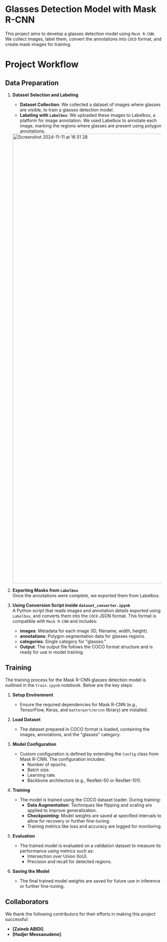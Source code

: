 # Glasses Detection Model with Mask R-CNN
This project aims to develop a glasses detection model using `Mask R-CNN`. We collect images, label them, convert the annotations into `COCO` format, and create mask images for training.

# Project Workflow
## Data Preparation
1. **Dataset Selection and Labeling**  
   - **Dataset Collection**: We collected a dataset of images where glasses are visible, to train a glasses detection model.  
   - **Labeling with `Labelbox`**: We uploaded these images to Labelbox, a platform for image annotation. We used Labelbox to annotate each image, marking the regions where glasses are present using polygon annotations.  
   <img width="1440" alt="Screenshot 2024-11-11 at 16 51 28" src="https://github.com/user-attachments/assets/d282a6b6-33e2-4b95-a458-f29b36e5028e">  

2. **Exporting Masks from `Labelbox`**  
   Once the annotations were complete, we exported them from Labelbox.  

3. **Using Conversion Script inside `dataset_converter.ipynb`**  
   A Python script that reads images and annotation details exported using `Labelbox`, and converts them into the `COCO` JSON format. This format is compatible with `Mask R-CNN` and includes:
   - **images**: Metadata for each image (ID, filename, width, height).
   - **annotations**: Polygon segmentation data for glasses regions.
   - **categories**: Single category for "glasses."
   - **Output**: The output file follows the COCO format structure and is ready for use in model training.

## Training
The training process for the Mask R-CNN glasses detection model is outlined in the `train.ipynb` notebook. Below are the key steps:  

1. **Setup Environment**  
   - Ensure the required dependencies for Mask R-CNN (e.g., TensorFlow, Keras, and `matterport/mrcnn` library) are installed.  

2. **Load Dataset**  
   - The dataset prepared in COCO format is loaded, containing the images, annotations, and the "glasses" category.  

3. **Model Configuration**  
   - Custom configuration is defined by extending the `Config` class from Mask R-CNN. The configuration includes:
     - Number of epochs.
     - Batch size.
     - Learning rate.
     - Backbone architecture (e.g., ResNet-50 or ResNet-101).  

4. **Training**  
   - The model is trained using the COCO dataset loader. During training:
     - **Data Augmentation**: Techniques like flipping and scaling are applied to improve generalization.
     - **Checkpointing**: Model weights are saved at specified intervals to allow for recovery or further fine-tuning.
     - Training metrics like loss and accuracy are logged for monitoring.  

5. **Evaluation**  
   - The trained model is evaluated on a validation dataset to measure its performance using metrics such as:
     - Intersection over Union (IoU).
     - Precision and recall for detected regions.  

6. **Saving the Model**  
   - The final trained model weights are saved for future use in inference or further fine-tuning.  

## Collaborators
We thank the following contributors for their efforts in making this project successful:  
- **[Zaineb ABIDI]**.  
- **[Hadjer Messaoudene]**.  
